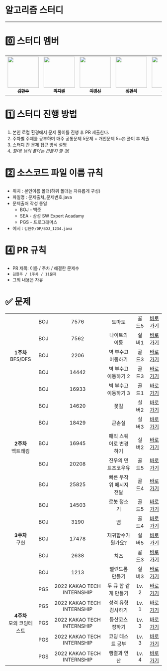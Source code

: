 # 알고리즘 스터디
---

# 0️⃣ 스터디 멤버

<table>
    <tr>
        <td align="center">
	    <a href="https://github.com/rlagkswn00">
	    	<img src="https://avatars.githubusercontent.com/u/56250226?v=4" width="100px;" alt=""/>
	    	<br/>
	    	<sub>
	    	<b>김한주</b>
	        </sub>
	    </a>
	    <br />
	</td>
        <td align="center">
	    <a href="https://github.com/david-parkk">
	    	<img src="https://avatars.githubusercontent.com/u/57484954?v=4" width="100px;" alt=""/>
	    	<br/>
	    	<sub>
	    	<b>박지원</b>
	        </sub>
	    </a>
	    <br />
	</td>
        <td align="center">
	    <a href="https://github.com/lyouxsun">
	    	<img src="https://avatars.githubusercontent.com/u/108388253?v=4" width="100px;" alt=""/>
	    	<br/>
	    	<sub>
	    	<b>이영선</b>
	        </sub>
	    </a>
	    <br />
	</td>
	<td align="center">
	    <a href="https://github.com/hyuns66">
	    	<img src="https://avatars.githubusercontent.com/u/72616557?v=4" width="100px;" alt=""/>
	    	<br/>
	    	<sub>
	    	<b>정현석</b>
	        </sub>
	    </a>
	    <br />
	</td>
	<td align="center">
	    <a href="https://github.com/kmw10693">
	    	<img src="https://avatars.githubusercontent.com/u/60867950?v=4" width="100px;" alt=""/>
	    	<br/>
	    	<sub>
	    	<b>김민우</b>
	        </sub>
	    </a>
	    <br />
	</td>
    <td align="center">
	    <a href="https://github.com/yunjeongiya">
	    	<img src="https://avatars.githubusercontent.com/u/70215620?v=4" width="100px;" alt=""/>
	    	<br/>
	    	<sub>
	    	<b>이윤정</b>
	        </sub>
	    </a>
	    <br />
	</td>
    </tr>
</table>

# 1️⃣ 스터디 진행 방법

1. 본인 로컬 환경에서 문제 풀이를 진행 후 PR 제출한다.
2. 주차별 주제를 공부하며 매주 공통문제 5문제 + 개인문제 5+@ 풀이 후 제출
3. 스터디 간 문제 접근 방식 설명
4. _절대! 남의 폴더는 건들지 말 것!_

# 2️⃣ 소스코드 파일 이름 규칙
- 위치 : 본인이름 폴더(하위 폴더는 자유롭게 구성)
- 파일명 : 문제출처\_문제번호.java
- 문제출처 작성 통일
  - BOJ - 백준
  - SEA - 삼성 SW Expert Acadamy
  - PGS - 프로그래머스
- 예시 : `김한주/DP/BOJ_1234.java`

# 4️⃣ PR 규칙

- PR 제목: 이름 / 주차 / 해결한 문제수
- `김한주 / 1주차 / 11문제`
- 그외 내용은 자유

# ✅ 문제

<table>
    <!-- 1주차 문제 -->
    <tr style="text-align: center">
        <td rowspan="5"><b>1주차</b></br>BFS/DFS</td>
        <td>BOJ</td><td>7576</td><td>토마토</td><td>골드5</td>
        <td><a href="https://www.acmicpc.net/problem/7576">바로가기</a></td>
    </tr>
    <tr style="text-align: center">
        <td>BOJ</td><td>7562</td><td>나이트의 이동</td><td>실버1</td>
        <td><a href="https://www.acmicpc.net/problem/7562">바로가기</a></td>
    </tr>
    <tr style="text-align: center">
        <td>BOJ</td><td>2206</td><td>벽 부수고 이동하기</td><td>골드3</td>
        <td><a href="https://www.acmicpc.net/problem/2206">바로가기</a></td>
    </tr>
    <tr style="text-align: center">
        <td>BOJ</td><td>14442</td><td>벽 부수고 이동하기 2</td><td>골드3</td>
        <td><a href="https://www.acmicpc.net/problem/14442">바로가기</a></td>
    </tr>
    <tr style="text-align: center">
        <td>BOJ</td><td>16933</td><td>벽 부수고 이동하기 3</td><td>골드1</td>
        <td><a href="https://www.acmicpc.net/problem/16933">바로가기</a></td>
    </tr>
	 <!-- 2주차 문제 -->
    <tr style="text-align: center">
        <td rowspan="5"><b>2주차</b></br>백트래킹</td>
        <td>BOJ</td><td>14620</td><td>꽃길</td><td>실버2</td>
        <td><a href="https://www.acmicpc.net/problem/14620">바로가기</a></td>
    </tr>
    <tr style="text-align: center">
        <td>BOJ</td><td>18429</td><td>근손실</td><td>실버3</td>
        <td><a href="https://www.acmicpc.net/problem/18429">바로가기</a></td>
    </tr>
    <tr style="text-align: center">
        <td>BOJ</td><td>16945</td><td>매직 스퀘어로 변경하기</td><td>실버2</td>
        <td><a href="https://www.acmicpc.net/problem/16945">바로가기</a></td>
    </tr>
    <tr style="text-align: center">
        <td>BOJ</td><td>20208</td><td>진우의 민트초코우유</td><td>골드5</td>
        <td><a href="https://www.acmicpc.net/problem/20208">바로가기</a></td>
    </tr>
    <tr style="text-align: center">
        <td>BOJ</td><td>25825</td><td>빠른 무작위 메시지 전달</td><td>골드4</td>
        <td><a href="https://www.acmicpc.net/problem/25825">바로가기</a></td>
    </tr>
	 <!-- 3주차 문제 -->
    <tr style="text-align: center">
        <td rowspan="5"><b>3주차</b></br>구현</td>
        <td>BOJ</td><td>14503</td><td>로봇 청소기</td><td>골드5</td>
        <td><a href="https://www.acmicpc.net/problem/14503">바로가기</a></td>
    </tr>
    <tr style="text-align: center">
        <td>BOJ</td><td>3190</td><td>뱀</td><td>골드4</td>
        <td><a href="https://www.acmicpc.net/problem/3190">바로가기</a></td>
    </tr>
    <tr style="text-align: center">
        <td>BOJ</td><td>17478</td><td>재귀함수가 뭔가요?</td><td>실버5</td>
        <td><a href="https://www.acmicpc.net/problem/17478">바로가기</a></td>
    </tr>
    <tr style="text-align: center">
        <td>BOJ</td><td>2638</td><td>치즈</td><td>골드3</td>
        <td><a href="https://www.acmicpc.net/problem/2638">바로가기</a></td>
    </tr>
    <tr style="text-align: center">
        <td>BOJ</td><td>1213</td><td>팰린드롬 만들기</td><td>실버3</td>
        <td><a href="https://www.acmicpc.net/problem/1213">바로가기</a></td>
    </tr>
    <!-- 4주차 문제 -->
    <tr style="text-align: center">
        <td rowspan="5"><b>4주차</b></br>모의 코딩테스트</td>
        <td>PGS</td><td>2022 KAKAO TECH INTERNSHIP</td><td>두 큐 합 같게 만들기</td><td>Lv. 2</td>
        <td><a href="https://school.programmers.co.kr/learn/courses/30/lessons/118667">바로가기</a></td>
    </tr>
    <tr style="text-align: center">
        <td>PGS</td><td>2022 KAKAO TECH INTERNSHIP</td><td>성격 유형 검사하기</td><td>Lv. 1</td>
        <td><a href="https://school.programmers.co.kr/learn/courses/30/lessons/118666">바로가기</a></td>
    </tr>
    <tr style="text-align: center">
        <td>PGS</td><td>2022 KAKAO TECH INTERNSHIP</td><td>등산코스 정하기</td><td>Lv. 3</td>
        <td><a href="https://school.programmers.co.kr/learn/courses/30/lessons/118669">바로가기</a></td>
    </tr>
    <tr style="text-align: center">
        <td>PGS</td><td>2022 KAKAO TECH INTERNSHIP</td><td>코딩 테스트 공부</td><td>Lv. 3</td>
        <td><a href="https://school.programmers.co.kr/learn/courses/30/lessons/118668">바로가기</a></td>
    </tr>
    <tr style="text-align: center">
        <td>PGS</td><td>2022 KAKAO TECH INTERNSHIP</td><td>행렬과 연산</td><td>Lv. 4</td>
        <td><a href="https://school.programmers.co.kr/learn/courses/30/lessons/118670">바로가기</a></td>
    </tr>
</table>
